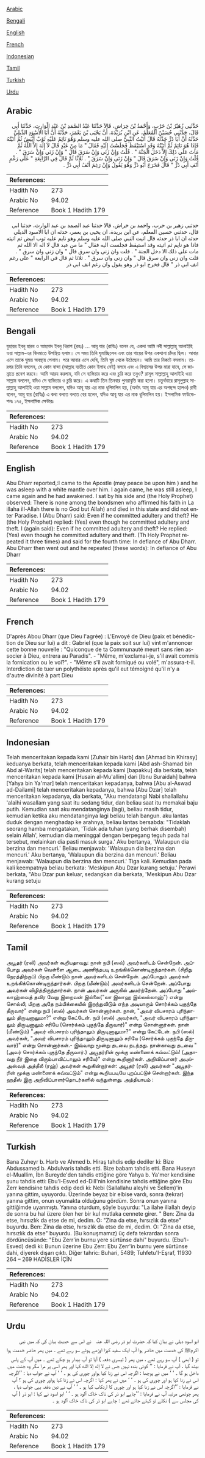 [Arabic](#arabic)

[Bengali](#bengali)

[English](#english)

[French](#french)

[Indonesian](#indonesian)

[Tamil](#tamil)

[Turkish](#turkish)

[Urdu](#urdu)

## Arabic


<div dir="rtl" lang="ar" style={{fontSize:'larger',backgroundColor:'#f8f9fa',padding:20}}>
حَدَّثَنِي زُهَيْرُ بْنُ حَرْبٍ، وَأَحْمَدُ بْنُ خِرَاشٍ، قَالاَ حَدَّثَنَا عَبْدُ الصَّمَدِ بْنُ عَبْدِ الْوَارِثِ، حَدَّثَنَا أَبِي قَالَ، حَدَّثَنِي حُسَيْنٌ الْمُعَلِّمُ، عَنِ ابْنِ بُرَيْدَةَ، أَنَّ يَحْيَى بْنَ يَعْمَرَ، حَدَّثَهُ أَنَّ أَبَا الأَسْوَدِ الدِّيلِيَّ حَدَّثَهُ أَنَّ أَبَا ذَرٍّ حَدَّثَهُ قَالَ أَتَيْتُ النَّبِيَّ صلى الله عليه وسلم وَهُوَ نَائِمٌ عَلَيْهِ ثَوْبٌ أَبْيَضُ ثُمَّ أَتَيْتُهُ فَإِذَا هُوَ نَائِمٌ ثُمَّ أَتَيْتُهُ وَقَدِ اسْتَيْقَظَ فَجَلَسْتُ إِلَيْهِ فَقَالَ ‏"‏ مَا مِنْ عَبْدٍ قَالَ لاَ إِلَهَ إِلاَّ اللَّهُ ثُمَّ مَاتَ عَلَى ذَلِكَ إِلاَّ دَخَلَ الْجَنَّةَ ‏"‏ ‏.‏ قُلْتُ وَإِنْ زَنَى وَإِنْ سَرَقَ قَالَ ‏"‏ وَإِنْ زَنَى وَإِنْ سَرَقَ ‏"‏ ‏.‏ قُلْتُ وَإِنْ زَنَى وَإِنْ سَرَقَ قَالَ ‏"‏ وَإِنْ زَنَى وَإِنْ سَرَقَ ‏"‏ ‏.‏ ثَلاَثًا ثُمَّ قَالَ فِي الرَّابِعَةِ ‏"‏ عَلَى رَغْمِ أَنْفِ أَبِي ذَرٍّ ‏"‏ قَالَ فَخَرَجَ أَبُو ذَرٍّ وَهُوَ يَقُولُ وَإِنْ رَغِمَ أَنْفُ أَبِي ذَرٍّ ‏.‏
</div>
<div style={{backgroundColor:'#f8f9fa',padding:20, marginBottom: 10}}><table> <thead> <tr> <th>References:</th> <th></th> </tr> </thead> <tbody><tr><td>Hadith No</td><td>273</td></tr><tr><td>Arabic No</td><td>94.02</td></tr><tr><td>Reference</td><td>Book 1 Hadith 179</td></tr></tbody></table></div>


<div dir="rtl" lang="ar" style={{fontSize:'larger',backgroundColor:'#f8f9fa',padding:20}}>
حدثني زهير بن حرب، واحمد بن خراش، قالا حدثنا عبد الصمد بن عبد الوارث، حدثنا ابي قال، حدثني حسين المعلم، عن ابن بريدة، ان يحيى بن يعمر، حدثه ان ابا الاسود الديلي حدثه ان ابا ذر حدثه قال اتيت النبي صلى الله عليه وسلم وهو نايم عليه ثوب ابيض ثم اتيته فاذا هو نايم ثم اتيته وقد استيقظ فجلست اليه فقال " ما من عبد قال لا اله الا الله ثم مات على ذلك الا دخل الجنة " . قلت وان زنى وان سرق قال " وان زنى وان سرق " . قلت وان زنى وان سرق قال " وان زنى وان سرق " . ثلاثا ثم قال في الرابعة " على رغم انف ابي ذر " قال فخرج ابو ذر وهو يقول وان رغم انف ابي ذر
</div>
<div style={{backgroundColor:'#f8f9fa',padding:20, marginBottom: 10}}><table> <thead> <tr> <th>References:</th> <th></th> </tr> </thead> <tbody><tr><td>Hadith No</td><td>273</td></tr><tr><td>Arabic No</td><td>94.02</td></tr><tr><td>Reference</td><td>Book 1 Hadith 179</td></tr></tbody></table></div>

## Bengali


<div dir="ltr" lang="bn" style={{fontSize:'larger',backgroundColor:'#f8f9fa',padding:20}}>
যুহায়র ইবনু হারব ও আহমাদ ইবনু খিরাশ (রহঃ) ... আবূ যার (রাযিঃ) বলেন যে, একদা আমি নবী সাল্লাল্লাহু আলাইহি ওয়া সাল্লাম-এর খিদমাতে উপস্থিত হলাম। সে সময় তিনি ঘুমাচ্ছিলেন এবং তার গায়ের উপর একখানা চাঁদর ছিল। আবার এসে তাকে ঘুমন্ত অবস্থায় পেলাম। পরে আবার এসে দেখি, তিনি ঘুম থেকে উঠেছেন। আমি তার নিকটে বসলাম। তারপর তিনি বললেন, যে কোন বান্দা (আল্লাহ ব্যতীত কোন ইলাহ নেই) বলবে এবং এ বিশ্বাসের উপর মারা যাবে, সে জান্নাতে প্রবেশ করবে। আমি আরয করলাম, যদি সে ব্যভিচার করে এবং চুরি করে তবুও? রাসূল সাল্লাল্লাহু আলাইহি ওয়া সাল্লাম বললেন, যদিও সে ব্যভিচার ও চুরি করে। এ কথাটি তিন তিনবার পুনরাবৃত্তি করা হলো। চতুর্থবারে রাসূলুল্লাহ সাল্লাল্লাহু আলাইহি ওয়া সাল্লাম বললেন, যদিও আবূ যার এর নাক ধূলিমলিন হয়, (অর্থাৎ আবূ যার এর অপছন্দ হলেও) রাবী বলেন, আবূ যার (রাযিঃ) এ কথা বলতে বলতে বের হলেন, যদিও আবূ যার এর নাক ধূলিমলিন হয়। ইসলামিক ফাউন্ডেশনঃ ১৭৫, ইসলামিক সেন্টারঃ
</div>
<div style={{backgroundColor:'#f8f9fa',padding:20, marginBottom: 10}}><table> <thead> <tr> <th>References:</th> <th></th> </tr> </thead> <tbody><tr><td>Hadith No</td><td>273</td></tr><tr><td>Arabic No</td><td>94.02</td></tr><tr><td>Reference</td><td>Book 1 Hadith 179</td></tr></tbody></table></div>

## English


<div dir="ltr" lang="en" style={{fontSize:'larger',backgroundColor:'#f8f9fa',padding:20}}>
Abu Dharr reported,:I came to the Apostle (may peace be upon him ) and he was asleep with a white mantle over him. I again came, he was still asleep, I came again and he had awakened. I sat by his side and (the Holy Prophet) observed: There is none among the bondsmen who affirmed his faith in La illaha ill-Allah there is no God but Allah) and died in this state and did not enter Paradise. I (Abu Dharr) said: Even if he committed adultery and theft? He (the Holy Prophet) replied: (Yes) even though he committed adultery and theft. I (again said): Even if he committed adultery and theft? He replied: (Yes) even though he committed adultery and theft. (Th Holy Prophet repeated it three times) and said for the fourth time: In defiance of Abu Dharr. Abu Dharr then went out and he repeated (these words): In defiance of Abu Dharr
</div>
<div style={{backgroundColor:'#f8f9fa',padding:20, marginBottom: 10}}><table> <thead> <tr> <th>References:</th> <th></th> </tr> </thead> <tbody><tr><td>Hadith No</td><td>273</td></tr><tr><td>Arabic No</td><td>94.02</td></tr><tr><td>Reference</td><td>Book 1 Hadith 179</td></tr></tbody></table></div>

## French


<div dir="ltr" lang="fr" style={{fontSize:'larger',backgroundColor:'#f8f9fa',padding:20}}>
D'après Abou Dharr (que Dieu l'agrée) : L'Envoyé de Dieu (paix et bénédiction de Dieu sur lui) a dit : Gabriel (que la paix soit sur lui) vint m'annoncer cette bonne nouvelle : "Quiconque de ta Communauté meurt sans rien associer à Dieu, entrera au Paradis". - "Même, m'exclamai-je, s'il avait commis la fornication ou le vol?". - "Même s'il avait forniqué ou volé", m'assura-t-il. Interdiction de tuer un polythéiste après qu'il eut témoigné qu'il n'y a d'autre divinité à part Dieu
</div>
<div style={{backgroundColor:'#f8f9fa',padding:20, marginBottom: 10}}><table> <thead> <tr> <th>References:</th> <th></th> </tr> </thead> <tbody><tr><td>Hadith No</td><td>273</td></tr><tr><td>Arabic No</td><td>94.02</td></tr><tr><td>Reference</td><td>Book 1 Hadith 179</td></tr></tbody></table></div>

## Indonesian


<div dir="ltr" lang="id" style={{fontSize:'larger',backgroundColor:'#f8f9fa',padding:20}}>
Telah menceritakan kepada kami [Zuhair bin Harb] dan [Ahmad bin Khirasy] keduanya berkata, telah menceritakan kepada kami [Abd ash-Shamad bin Abd al-Warits] telah menceritakan kepada kami [bapakku] dia berkata, telah menceritakan kepada kami [Husain al-Mu'allim] dari [Ibnu Buraidah] bahwa [Yahya bin Ya'mar] telah menceritakan kepadanya, bahwa [Abu al-Aswad ad-Dailami] telah menceritakan kepadanya, bahwa [Abu Dzar] telah menceritakan kepadanya, dia berkata, "Aku mendatangi Nabi shallallahu 'alaihi wasallam yang saat itu sedang tidur, dan beliau saat itu memakai baju putih. Kemudian saat aku mendatanginya (lagi), beliau masih tidur, kemudian ketika aku mendatanginya lagi beliau telah bangun. aku lantas duduk dengan menghadap ke arahnya, beliau lantas bersabda: "Tidaklah seorang hamba mengatakan, 'Tidak ada tuhan (yang berhak disembah) selain Allah', kemudian dia meninggal dengan berpegang teguh pada hal tersebut, melainkan dia pasti masuk surga.' Aku bertanya, 'Walaupun dia berzina dan mencuri.' Beliau menjawab: 'Walaupun dia berzina dan mencuri.' Aku bertanya, 'Walaupun dia berzina dan mencuri.' Beliau menjawab: 'Walaupun dia berzina dan mencuri.' Tiga kali. Kemudian pada kali keempatnya beliau berkata: 'Meskipun Abu Dzar kurang setuju.' Perawi berkata, "Abu Dzar pun keluar, sedangkan dia berkata, 'Meskipun Abu Dzar kurang setuju
</div>
<div style={{backgroundColor:'#f8f9fa',padding:20, marginBottom: 10}}><table> <thead> <tr> <th>References:</th> <th></th> </tr> </thead> <tbody><tr><td>Hadith No</td><td>273</td></tr><tr><td>Arabic No</td><td>94.02</td></tr><tr><td>Reference</td><td>Book 1 Hadith 179</td></tr></tbody></table></div>

## Tamil


<div dir="ltr" lang="ta" style={{fontSize:'larger',backgroundColor:'#f8f9fa',padding:20}}>
அபூதர் (ரலி) அவர்கள் கூறியதாவது: நான் நபி (ஸல்) அவர்களிடம் சென்றேன். அப்போது அவர்கள் வெள்ளை ஆடை அணிந்தபடி உறங்கிக்கொண்டிருந்தார்கள். (சிறிது நேரத்திற்குப்) பிறகு மீண்டும் நான் அவர்களிடம் சென்றேன். அப்போதும் அவர்கள் உறங்கிக்கொண்டிருந்தார்கள். பிறகு (மீண்டும்) அவர்களிடம் சென்றேன். அப்போது அவர்கள் விழித்திருந்தார்கள். நான் அவர்கள் அருகில் அமர்ந்தேன். அப்போது "அல்லாஹ்வைத் தவிர வேறு இறைவன் இல்லை("லா இலாஹ இல்லல்லாஹ்") என்று சொல்லி, பிறகு அதே நம்பிக்கையில் இறந்துவிடும் எந்த அடியாரும் சொர்க்கம் புகுந்தே தீருவார்" என்று நபி (ஸல்) அவர்கள் சொன்னார்கள். நான், "அவர் விபசாரம் புரிந்தாலும் திருடினாலுமா?" என்று கேட்டேன். நபி (ஸல்) அவர்கள், "அவர் விபசாரம் புரிந்தாலும் திருடினாலும் சரியே (சொர்க்கம் புகுந்தே தீருவார்)" என்று சொன்னார்கள். நான் (மீண்டும்) "அவர் விபசாரம் புரிந்தாலும் திருடினாலுமா?" என்று கேட்டேன். நபி (ஸல்) அவர்கள், "அவர் விபசாரம் புரிந்தாலும் திருடினாலும் சரியே (சொர்க்கம் புகுந்தே தீருவார்)" என்று சொன்னார்கள்.- இவ்வாறு மூன்று தடவை நடந்தது. நான்காவது தடவை "(அவர் சொர்க்கம் புகுந்தே தீருவார்.) அபூதர்ரின் மூக்கு மண்ணைக் கவ்வட்டும்! (அதாவது நீர் இதை விரும்பாவிட்டாலும் சரியே)" என்று கூறினார்கள். அறிவிப்பாளர் அபுல்அஸ்வத் அத்தீலீ (ரஹ்) அவர்கள் கூறுகின்றார்கள்: அபூதர் (ரலி) அவர்கள் "அபூதர்ரின் மூக்கு மண்ணைக் கவ்வட்டும்" என்று கூறியபடியே புறப்பட்டுச் சென்றார்கள். இந்த ஹதீஸ் இரு அறிவிப்பாளர்தொடர்களில் வந்துள்ளது. அத்தியாயம் :
</div>
<div style={{backgroundColor:'#f8f9fa',padding:20, marginBottom: 10}}><table> <thead> <tr> <th>References:</th> <th></th> </tr> </thead> <tbody><tr><td>Hadith No</td><td>273</td></tr><tr><td>Arabic No</td><td>94.02</td></tr><tr><td>Reference</td><td>Book 1 Hadith 179</td></tr></tbody></table></div>

## Turkish


<div dir="ltr" lang="tr" style={{fontSize:'larger',backgroundColor:'#f8f9fa',padding:20}}>
Bana Zuheyr b. Harb ve Ahmed b. Hiraş tahdis edip dediler ki: Bize Abdussamed b. Abdulvaris tahdis etti. Bize babam tahdis etti. Bana Huseyn el-Muallim, İbn Bureyde'den tahdis ettiğine göre Yahya b. Ya'mer kendisine şunu tahdis etti: Ebu'l-Esved ed-Dill'nin kendisine tahdis ettiğine göre Ebu Zerr kendisine tahdis edip dedi ki: Nebi (Sallallahu aleyhi ve Sellem)'in yanına gittim, uyuyordu. Üzerinde beyaz bir elbise vardı, sonra (tekrar) yanına gittim, onun uyumakta olduğunu gördüm. Sonra onun yanına gittiğimde uyanmıştı. Yanına oturdum, şöyle buyurdu: "La ilahe illallah deyip de sonra bu hal üzere ölen her bir kul mutlaka cennete girer. " Ben: Zina da etse, hırsızlık da etse de mi, dedim. O: "Zina da etse, hırsızlık da etse" buyurdu. Ben: Zina da etse, hırsızlık da etse de mi, dedim. O: "Zina da etse, hırsızlık da etse" buyurdu. (Bu konuşmamız) üç defa tekrardan sonra dördüncüsünde: "Ebu Zerr'in burnu yere sürtünse dahi" buyurdu. (Ebu'l-Esved) dedi ki: Bunun üzerine Ebu Zerr: Ebu Zerr'in burnu yere sürtünse dahi, diyerek dışarı çıktı. Diğer tahric: Buhari, 5489; Tuhfetu'I-Eşraf, 11930 264 – 269 HADİSLER İÇİN
</div>
<div style={{backgroundColor:'#f8f9fa',padding:20, marginBottom: 10}}><table> <thead> <tr> <th>References:</th> <th></th> </tr> </thead> <tbody><tr><td>Hadith No</td><td>273</td></tr><tr><td>Arabic No</td><td>94.02</td></tr><tr><td>Reference</td><td>Book 1 Hadith 179</td></tr></tbody></table></div>

## Urdu


<div dir="rtl" lang="ur" style={{fontSize:'larger',backgroundColor:'#f8f9fa',padding:20}}>
ابو اسود دیلی نے بیان کیا کہ حضرت ابو ذر ‌رضی ‌اللہ ‌عنہ ‌ ‌ نے اس سے حدیث بیان کی کہ میں نبی اکرمﷺ کی خدمت میں حاضر ہوا آپ ایک سفید کپڑا اوڑھے ہوئے سو رہے تھے ۔ میں پھر حاضر خدمت ہوا تو ( ابھی ) آپ سو رہے تھے ، میں پھر ( تیسری دفعہ ) آیا تو آپ بیدار ہو چکے تھے ۔ میں آپ کے پاس بیٹھ گیا ، آپ نے فرمایا : ’’ کوئی بندہ نہیں جس نے لا إله إلا الله کہا اور پھر اسی پر مرا مگر وہ جنت میں داخل ہو گا ۔ ‘ ‘ میں نے پوچھا : اگرچہ اس نے زنا کیا ہواور چوری کی ہو ۔ ‘ ‘ آپ نے جواب دیا : ’’اگرچہ اس نے زنا کیا ہو اور چوری کی ہو ۔ ‘ ‘ میں نے پھر کہا : اگرچہ اس نے زنا کیا ہواور چوری کی ہو ؟ آپ نے فرمایا : ’’اگرچہ اس نے زنا کیا ہو اور چوری کا ارتکاب کیا ہو ۔ ‘ ‘ آپ نے تین دفعہ یہی جواب دیا ، پھر چوتھی مرتبہ آپ نے فرمایا : ’’چاہے ابو ذر کی ناک خاک آلود ہو ۔ ‘ ‘ ابو اسود نے کہا : ابو ذر ( آپ کی مجلس سے ) نکلے تو کہتے جاتے تھے : چاہے ابو ذر کی ناک خاک آلود ہو ۔
</div>
<div style={{backgroundColor:'#f8f9fa',padding:20, marginBottom: 10}}><table> <thead> <tr> <th>References:</th> <th></th> </tr> </thead> <tbody><tr><td>Hadith No</td><td>273</td></tr><tr><td>Arabic No</td><td>94.02</td></tr><tr><td>Reference</td><td>Book 1 Hadith 179</td></tr></tbody></table></div>